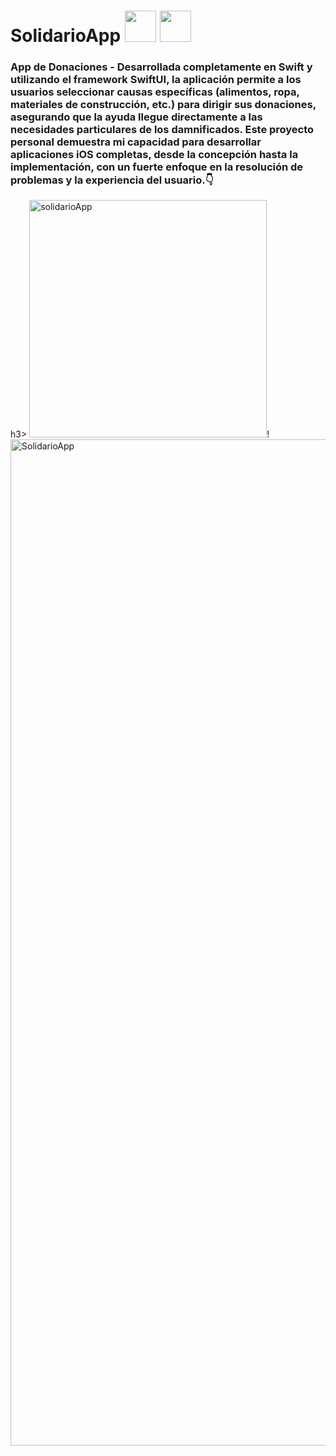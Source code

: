 <h1> SolidarioApp <img src="https://github.com/user-attachments/assets/56228091-b5b1-43bd-b250-e55dbc91349e" width= "50"> <img src="https://github.com/user-attachments/assets/dc877901-df5d-4673-bf25-3969dce1dc3b" width="50"></h3></h1> 
 
<h3>App de Donaciones - Desarrollada completamente en Swift y utilizando el framework SwiftUI, la aplicación permite a los usuarios seleccionar causas específicas (alimentos, ropa, materiales de construcción, etc.)
  para dirigir sus donaciones, asegurando que la ayuda llegue directamente a las necesidades particulares de los damnificados. Este proyecto personal demuestra mi capacidad para desarrollar aplicaciones iOS completas, desde la concepción hasta la implementación, con un fuerte enfoque en la resolución de problemas y la experiencia del usuario.👇</h3>h3>
<img width="380" alt="solidarioApp" src="https://github.com/user-attachments/assets/f22d1273-0c1a-4de8-a7c7-aeeeefcaa5b2"/>! 
<img width="1610" alt="SolidarioApp" src="https://github.com/user-attachments/assets/f707f1c4-f999-493b-a19e-8bbf3ea6ca0e" />












